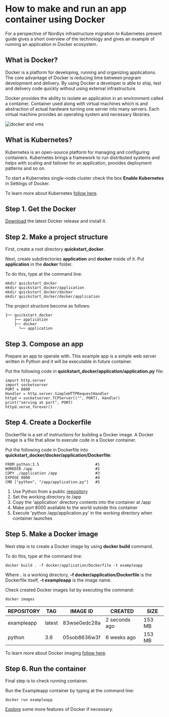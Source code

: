 # How to make and run an app container using Docker

For a perspective of Nordlys infrastructure migration to Kubernetes present guide gives a short overview of the technology and gives an example of running an application in Docker ecosystem.

## What is Docker?

Docker is a platform for developing, running and organizing applications. The core advantage of Docker is reducing time between program development and delivery. By using Docker a developer is able to ship, test and delivery code quickly without using external infrastructure. 

Docker provides the ability to isolate an application in an environment called a container. Container used along with virtual machines which is and abstraction of actual hardware turning one server into many servers. Each virtual machine provides an operating system and necessary libraries.

![docker and vms](https://www.docker.com/sites/default/files/d8/2018-11/docker-containerized-and-vm-transparent-bg.png)

## What is Kubernetes?

Kubernetes is an open-source platform for managing and configuring containers. Kubernetes brings a framework to run distributed systems and helps with scaling and failover for an application, provides deployment patterns and so on.

To start a Kubernetes single-node cluster check the box **Enable Kubernetes** in Settings of Docker.

To learn more about Kubernetes [follow here](https://kubernetes.io/docs/concepts/overview/what-is-kubernetes/).

## Step 1. Get the Docker

[Download](https://www.docker.com/products/docker-desktop) the latest Docker release and install it.

## Step 2. Make a project structure

First, create a root directory **quickstart_docker**. 

Next, create subdirectories **application** and **docker** inside of it. Put **application** in the **docker** folder. 

To do this, type at the command line:
```
mkdir quickstart_docker
mkdir quickstart_docker/application
mkdir quickstart_docker/docker
mkdir quickstart_docker/docker/application
```

The project structure become as follows:
```
├── quickstart_docker
    ├── application
    ├── docker
      └── application
```

## Step 3. Compose an app

Prepare an app to operate with. This example app is a simple web server written in Python and it will be executable in future container.

Put the following code in **quickstart_docker/application/application.py** file:

```
import http.server
import socketserver
PORT = 8000
Handler = http.server.SimpleHTTPRequestHandler
httpd = socketserver.TCPServer(("", PORT), Handler)
print("serving at port", PORT)
httpd.serve_forever()
```

## Step 4. Create a Dockerfile

Dockerfile is a set of instructions for building a Docker image. A Docker image is a file that allow to execute code in a Docker container. 

Put the following code in Dockerfile into **quickstart_docker/docker/application/Dockerfile**:

```
FROM python:3.5                         #1 
WORKDIR /app                            #2 
COPY ./application /app                 #3
EXPOSE 8000                             #4
CMD ["python", "/app/application.py"]   #5
```

1. Use Python from a public [repository](https://docs.docker.com/docker-hub/repos/)
2. Set the working directory to /app
3. Copy the 'application' directory contents into the container at /app
4. Make port 8000 available to the world outside this container
5. Execute 'python /app/application.py' in the working directory when container launches


## Step 5. Make a Docker image

Next step is to create a Docker image by using **docker build** command.

To do this, type at the command line:

```
docker build . -f docker/application/Dockerfile -t exampleapp
```

Where **.** is a working directory, **-f docker/application/Dockerfile** is the Dockerfile itself,  **-t exampleapp** is the image name.

Check created Docker images list by executing the command:

```
docker images
```

| REPOSITORY | TAG    | IMAGE ID     | CREATED       | SIZE   |
|------------|--------|--------------|---------------|--------|
| exampleapp | latest | 83wse0edc28a | 2 seconds ago | 153 MB |
| python     | 3.6    | 05sob8636w3f | 6 weeks ago   | 153 MB |

To learn more about Docker imaging [follow here](https://docs.docker.com/engine/reference/builder/).

## Step 6. Run the container

Final step is to check running container.

Run the Exampleapp container by typing at the command line:

```
docker run exampleapp
```

[Explore](https://docs.docker.com/) some more features of Docker if necessary. 
